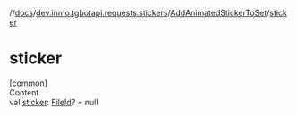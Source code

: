 //[docs](../../../index.md)/[dev.inmo.tgbotapi.requests.stickers](../index.md)/[AddAnimatedStickerToSet](index.md)/[sticker](sticker.md)



# sticker  
[common]  
Content  
val [sticker](sticker.md): [FileId](../../dev.inmo.tgbotapi.requests.abstracts/-file-id/index.md)? = null  



